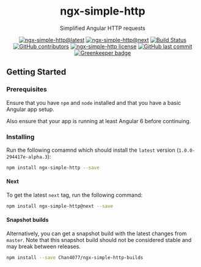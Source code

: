 <!-- markdownlint-disable MD033 -->

<h1 align="center">ngx-simple-http</h1>

<p align="center">Simplified Angular HTTP requests</p>

<div align="center">

<!-- Badges -->
[![ngx-simple-http@latest](https://img.shields.io/npm/v/ngx-simple-http.svg?style=flat-square)][package-url]
[![ngx-simple-http@next](https://img.shields.io/npm/v/ngx-simple-http/next.svg?style=flat-square)][package-url]
[![Build Status](https://img.shields.io/travis/Chan4077/ngx-simple-http.svg?style=flat-square)](https://travis-ci.org/Chan4077/ngx-simple-http)
[![GitHub contributors](https://img.shields.io/github/contributors/Chan4077/ngx-simple-http.svg?style=flat-square)](https://github.com/Chan4077/ngx-simple-http/graphs/contributors)
[![ngx-simple-http license](https://img.shields.io/github/license/Chan4077/ngx-simple-http.svg?style=flat-square)](https://github.com/Chan4077/ngx-simple-http/blob/master/LICENSE)
[![GitHub last commit](https://img.shields.io/github/last-commit/Chan4077/ngx-simple-http.svg?style=flat-square)](https://github.com/Chan4077/ngx-simple-http/commits)
[![Greenkeeper badge](https://badges.greenkeeper.io/Chan4077/ngx-simple-http.svg?style=flat-square)](https://greenkeeper.io/)

<!-- END Badges -->

</div>

## Getting Started

### Prerequisites

Ensure that you have `npm` and `node` installed and that you have a basic Angular app setup.

Also ensure that your app is running at least Angular 6 before continuing.

### Installing

Run the following comamnd which should install the `latest` version (`1.0.0-294417e-alpha.3`):

```bash
npm install ngx-simple-http --save
```

#### Next

To get the latest `next` tag, run the following command:

```bash
npm install ngx-simple-http@next --save
```

#### Snapshot builds

Alternatively, you can get a snapshot build with the latest changes from `master`. Note that this snapshot build should not be considered stable and may break between releases.

```bash
npm install --save Chan4077/ngx-simple-http-builds
```

[package-url]: https://npmjs.com/package/ngx-simple-http
